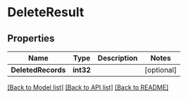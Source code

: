 # DeleteResult

## Properties
Name | Type | Description | Notes
------------ | ------------- | ------------- | -------------
**DeletedRecords** | **int32** |  | [optional] 

[[Back to Model list]](../README.md#documentation-for-models) [[Back to API list]](../README.md#documentation-for-api-endpoints) [[Back to README]](../README.md)


